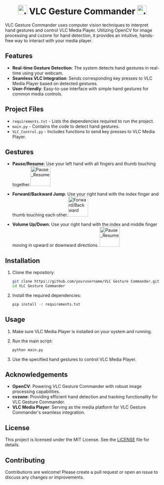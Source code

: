 <h1 align="center"><img width="30" alt="vlc" src="https://github.com/miteshgupta07/Gesture-Control-Media-Player-Using-Computer-Vision/assets/111682782/6cc78c35-1cb8-48df-b988-ddf95942c88b"> VLC Gesture Commander <img width="30" alt="vlc" src="https://github.com/miteshgupta07/Gesture-Control-Media-Player-Using-Computer-Vision/assets/111682782/6cc78c35-1cb8-48df-b988-ddf95942c88b">
</h1>

VLC Gesture Commander uses computer vision techniques to interpret hand gestures and control VLC Media Player. Utilizing OpenCV for image processing and cvzone for hand detection, it provides an intuitive, hands-free way to interact with your media player.


## Features

- **Real-time Gesture Detection**: The system detects hand gestures in real-time using your webcam.
- **Seamless VLC Integration**: Sends corresponding key presses to VLC Media Player based on detected gestures.
- **User-Friendly**: Easy-to-use interface with simple hand gestures for common media controls.

  
## Project Files

- `requirements.txt` - Lists the dependencies required to run the project.
- `main.py` - Contains the code to detect hand gestures.
- `VLC_Control.py` - Includes functions to send key presses to VLC Media Player.

## Gestures

- **Pause/Resume**: Use your left hand with all fingers and thumb touching together.<img src="https://github.com/miteshgupta07/Gesture-Control-Media-Player-Using-Computer-Vision/assets/111682782/b40aecaf-6fe8-44ce-9806-6fe871e590cb" alt="Pause_Resume" width="65" height="65">
  

- **Forward/Backward Jump**: Use your right hand with the index finger and thumb touching each other.<img src="https://github.com/miteshgupta07/Gesture-Control-Media-Player-Using-Computer-Vision/assets/111682782/76686e25-c501-454a-a0e5-9072f83ee7e3" alt="Forward/Backward" width="65" height="65">
  
- **Volume Up/Down**: Use your right hand with the index and middle finger moving in upward or downward directions. <img src="https://github.com/miteshgupta07/Gesture-Control-Media-Player-Using-Computer-Vision/assets/111682782/f7371a73-88f2-435e-8cd3-de234dbedf61" alt="Pause_Resume" width="65" height="65">

## Installation

1. Clone the repository:
    ```sh
    git clone https://github.com/yourusername/VLC Gesture Commander.git
    cd VLC Gesture Commander
    ```

2. Install the required dependencies:
    ```sh
    pip install -r requirements.txt
    ```

## Usage

1. Make sure VLC Media Player is installed on your system and running.

2. Run the main script:
    ```sh
    python main.py
    ```

3. Use the specified hand gestures to control VLC Media Player.


## Acknowledgements

- **OpenCV**: Powering VLC Gesture Commander with robust image processing capabilities.
- **cvzone**: Providing efficient hand detection and tracking functionality for VLC Gesture Commander.
- **VLC Media Player**: Serving as the media platform for VLC Gesture Commander's seamless integration.


## License

This project is licensed under the MIT License. See the [LICENSE](LICENSE) file for details.

## Contributing

Contributions are welcome! Please create a pull request or open an issue to discuss any changes or improvements.
